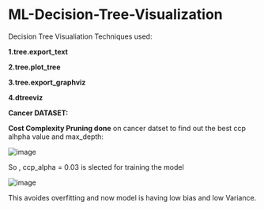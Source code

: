# ML-Decision-Tree-Visualization

Decision Tree Visualiation Techniques used:

**1.tree.export_text**

**2.tree.plot_tree**

**3.tree.export_graphviz**

**4.dtreeviz**

**Cancer DATASET:**

**Cost Complexity Pruning done** on cancer datset to find out the best ccp alhpha value and max_depth:


![image](https://user-images.githubusercontent.com/68188457/118977750-2317e900-b994-11eb-9047-cf0caa45c981.png)


So , ccp_alpha = 0.03 is slected for training the model


![image](https://user-images.githubusercontent.com/68188457/118977904-4fcc0080-b994-11eb-83bc-7e4b0dcf466b.png)


This avoides overfitting and now model is having low bias and low Variance.
